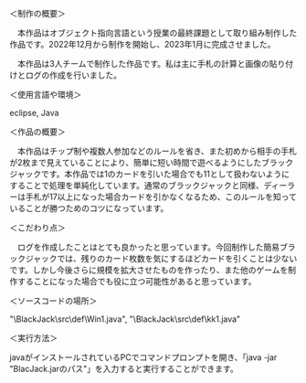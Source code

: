 ＜制作の概要＞

　本作品はオブジェクト指向言語という授業の最終課題として取り組み制作した作品です。2022年12月から制作を開始し、2023年1月に完成させました。

　本作品は3人チームで制作した作品です。私は主に手札の計算と画像の貼り付けとログの作成を行いました。


＜使用言語や環境＞

eclipse, Java


＜作品の概要＞

　本作品はチップ制や複数人参加などのルールを省き、また初めから相手の手札が2枚まで見えていることにより、簡単に短い時間で遊べるようにしたブラックジャックです。本作品では1のカードを引いた場合でも11として扱わないようにすることで処理を単純化しています。通常のブラックジャックと同様、ディーラーは手札が17以上になった場合カードを引かなくなるため、このルールを知っていることが勝つためのコツになっています。

＜こだわり点＞

　ログを作成したことはとても良かったと思っています。今回制作した簡易ブラックジャックでは、残りのカード枚数を気にするほどカードを引くことは少ないです。しかし今後さらに規模を拡大させたものを作ったり、また他のゲームを制作することになった場合でも役に立つ可能性があると思っています。


＜ソースコードの場所＞

"\BlackJack\src\def\Win1.java", "\BlackJack\src\def\kk1.java"


＜実行方法＞

javaがインストールされているPCでコマンドプロンプトを開き、「java -jar "BlacJack.jarのパス"」を入力すると実行することができます。
